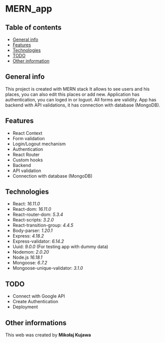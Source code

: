 # MERN_app

## Table of contents

- [General info](#general-info)
- [Features](#features)
- [Technologies](#technologies)
- [TODO](#todo)
- [Other information](#other-informations)

## General info

This project is created with MERN stack
It allows to see users and his places, you can also edit this places or add new. Application has authentication, you can loged in or loguot. All forms are validity.
App has backend with API validations, it has connection with database (MongoDB).

## Features

- React Context
- Form validation
- Login/Logout mechanism
- Authentication
- React Router
- Custom hooks
- Backend
- API validation
- Connection with database (MongoDB)

## Technologies

- React: <i>16.11.0</i>
- React-dom: <i>16.11.0</i>
- React-router-dom: <i>5.3.4</i>
- React-scripts: <i>3.2.0</i>
- React-transition-group: <i>4.4.5</i>
- Body-parser: <i>1.20.1</i>
- Express: <i>4.18.2</i>
- Express-validator: <i>6.14.2</i>
- Uuid: <i>9.0.0</i> (For testing app with dummy data)
- Nodemon: <i>2.0.20</i>
- Node.js <i>16.18.1</i>
- Mongoose: <i>6.7.2</i>
- Mongoose-unique-validator: <i>3.1.0</i>

## TODO

- Connect with Google API
- Create Authentication
- Deployment

## Other informations

This web was created by **Mikołaj Kujawa**
